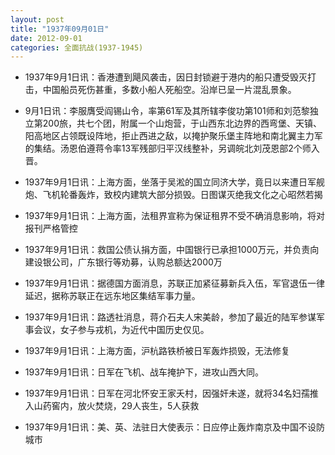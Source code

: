 ```yaml
---
layout: post
title: "1937年09月01日"
date: 2012-09-01
categories: 全面抗战(1937-1945)
---
```


<meta name="referrer" content="no-referrer" />

- 1937年9月1日讯：香港遭到飓风袭击，因日封锁避于港内的船只遭受毁灭打击，中国船员死伤甚重，多数小船人死船空。沿岸已呈一片混乱景象。 

- 9月1日讯：李服膺受阎锡山令，率第61军及其所辖李俊功第101师和刘范黎独立第200旅，共七个团，附属一个山炮营，于山西东北边界的西弯堡、天镇、阳高地区占领既设阵地，拒止西进之敌，以掩护聚乐堡主阵地和南北翼主力军的集结。汤恩伯遵蒋令率13军残部归平汉线整补，另调皖北刘茂恩部2个师入晋。 

- 1937年9月1日讯：上海方面，坐落于吴淞的国立同济大学，竟日以来遭日军舰炮、飞机轮番轰炸，致校内建筑大部分损毁。日图谋灭绝我文化之心昭然若揭 

- 1937年9月1日讯：上海方面，法租界宣称为保证租界不受不确消息影响，将对报刊严格管控 

- 1937年9月1日讯：救国公债认捐方面，中国银行已承担1000万元，并负责向建设银公司，广东银行等劝募，认购总额达2000万 

- 1937年9月1日讯：据德国方面消息，苏联正加紧征募新兵入伍，军官退伍一律延迟，据称苏联正在远东地区集结军事力量。 

- 1937年9月1日讯：路透社消息，蒋介石夫人宋美龄，参加了最近的陆军参谋军事会议，女子参与戎机，为近代中国历史仅见。 

- 1937年9月1日讯：上海方面，沪杭路铁桥被日军轰炸损毁，无法修复 

- 1937年9月1日讯：日军在飞机、战车掩护下，进攻山西大同。 

- 1937年9月1日讯：日军在河北怀安王家夭村，因强奸未遂，就将34名妇孺推入山药窖内，放火焚烧，29人丧生，5人获救 

- 1937年9月1日讯：美、英、法驻日大使表示：日应停止轰炸南京及中国不设防城市 

